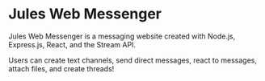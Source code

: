 # Jules Web Messenger

Jules Web Messenger is a messaging website created with Node.js, Express.js, React, and the Stream API.

Users can create text channels, send direct messages, react to messages, attach files, and create threads!
